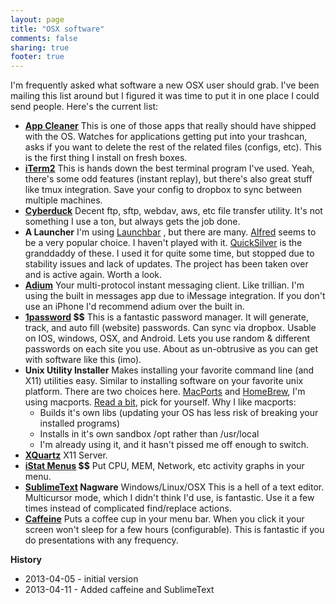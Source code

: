 ```yaml
---
layout: page
title: "OSX software"
comments: false
sharing: true
footer: true
---
```


I'm frequently asked what software a new OSX user should grab.  I've been mailing this list around 
but I figured it was time to put it in one place I could send people.  Here's the current list:

- **[App Cleaner](http://www.freemacsoft.net/appcleaner/)** This is one of those apps that really should have shipped with the OS.  Watches for applications getting put into your trashcan, asks if you want to delete the rest of the related files (configs, etc).  This is the first thing I install on fresh boxes.
- **[iTerm2](http://www.iterm2.com/)** This is hands down the best terminal program I've used.  Yeah, there's some odd features (instant replay), but there's also great stuff like tmux integration.  Save your config to dropbox to sync between multiple machines.
- **[Cyberduck](http://cyberduck.ch/)** Decent ftp, sftp, webdav, aws, etc file transfer utility.  It's not something I use a ton, but always gets the job done.
- **A Launcher** I'm using [Launchbar](http://www.obdev.at/products/launchbar/index.html) , but there are many.  [Alfred](http://www.alfredapp.com/) seems to be a very popular choice.  I haven't played with it.  [QuickSilver](http://qsapp.com/) is the granddaddy of these.  I used it for quite some time, but stopped due to stability issues and lack of updates.  The project has been taken over and is active again.  Worth a look. 
- **[Adium](http://adium.im/)** Your multi-protocol instant messaging client.  Like trillian.  I'm using the built in messages app due to iMessage integration.  If you don't use an iPhone I'd recommend adium over the built in.
- **[1password](https://agilebits.com/onepassword) $$** This is a fantastic password manager.  It will generate, track, and auto fill (website) passwords.  Can sync via dropbox.  Usable on IOS, windows, OSX, and Android.  Lets you use random & different passwords on each site you use.  About as un-obtrusive as you can get with software like this (imo).
- **Unix Utility Installer** Makes installing your favorite command line (and X11) utilities easy.  Similar to installing software on your favorite unix platform.  There are two choices here.  [MacPorts](http://www.macports.org/) and [HomeBrew](http://mxcl.github.com/homebrew/), I'm using macports. [Read a bit](https://www.google.com/search?q=macports+vs+homebrew), pick for yourself.  Why I like macports:
    - Builds it's own libs  (updating your OS has less risk of breaking your installed programs)
    - Installs in it's own sandbox /opt rather than /usr/local
    - I'm already using it, and it hasn't pissed me off enough to switch.
- **[XQuartz](http://xquartz.macosforge.org/landing/)** X11 Server.
- **[iStat Menus](http://bjango.com/mac/istatmenus/) $$** Put CPU, MEM, Network, etc activity graphs in your menu. 
- **[SublimeText](http://www.sublimetext.com/) Nagware**  Windows/Linux/OSX  This is a hell of a text editor.  Multicursor mode, which I didn't think I'd use, is fantastic.  Use it a few times instead of complicated find/replace actions. 
- **[Caffeine](http://lightheadsw.com/caffeine/)** Puts a coffee cup in your menu bar.  When you click it your screen won't sleep for a few hours (configurable).  This is fantastic if you do presentations with any frequency.

**History**

- 2013-04-05 - initial version
- 2013-04-11 - Added caffeine and SublimeText
